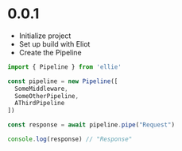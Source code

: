 # 0.0.1
* Initialize project
* Set up build with Eliot
* Create the Pipeline

```javascript
import { Pipeline } from 'ellie'

const pipeline = new Pipeline([
  SomeMiddleware,
  SomeOtherPipeline,
  AThirdPipeline
])

const response = await pipeline.pipe("Request")

console.log(response) // "Response"
```

